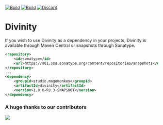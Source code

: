[![Build](https://github.com/promcteam/divinity/actions/workflows/release.yml/badge.svg?branch=main)](https://s01.oss.sonatype.org/content/repositories/releases/studio/magemonkey/divinity/1.0.0-R0.3-SNAPSHOT)
[![Build](https://github.com/promcteam/divinity/actions/workflows/devbuild.yml/badge.svg?branch=dev)](https://s01.oss.sonatype.org/content/repositories/snapshots/studio/magemonkey/divinity/1.0.0-R0.3-SNAPSHOT)
[![Discord](https://dcbadge.vercel.app/api/server/6UzkTe6RvW?style=flat)](https://discord.gg/6UzkTe6RvW)

# Divinity

If you wish to use Divinity as a dependency in your projects, Divinity is available through Maven Central
or snapshots through Sonatype.

```xml
<repository>
    <id>sonatype</id>
    <url>https://s01.oss.sonatype.org/content/repositories/snapshots</url>
</repository>
...
<dependency>
    <groupId>studio.magemonkey</groupId>
    <artifactId>divinity</artifactId>
    <version>1.0.0-R0.3-SNAPSHOT</version>
</dependency>
```

### A huge thanks to our contributors

<a href="https://github.com/promcteam/divinity/graphs/contributors">
<img src="https://contrib.rocks/image?repo=promcteam/divinity" />
</a>